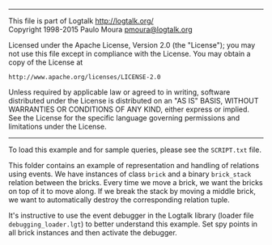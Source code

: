 ________________________________________________________________________

This file is part of Logtalk <http://logtalk.org/>  
Copyright 1998-2015 Paulo Moura <pmoura@logtalk.org>

Licensed under the Apache License, Version 2.0 (the "License");
you may not use this file except in compliance with the License.
You may obtain a copy of the License at

    http://www.apache.org/licenses/LICENSE-2.0

Unless required by applicable law or agreed to in writing, software
distributed under the License is distributed on an "AS IS" BASIS,
WITHOUT WARRANTIES OR CONDITIONS OF ANY KIND, either express or implied.
See the License for the specific language governing permissions and
limitations under the License.
________________________________________________________________________


To load this example and for sample queries, please see the `SCRIPT.txt` file.

This folder contains an example of representation and handling of relations
using events. We have instances of class `brick` and a binary `brick_stack`
relation between the bricks. Every time we move a brick, we want the bricks
on top of it to move along. If we break the stack by moving a middle brick,
we want to automatically destroy the corresponding relation tuple.

It's instructive to use the event debugger in the Logtalk library (loader 
file `debugging_loader.lgt`) to better understand this example. Set spy
points in all brick instances and then activate the debugger.
